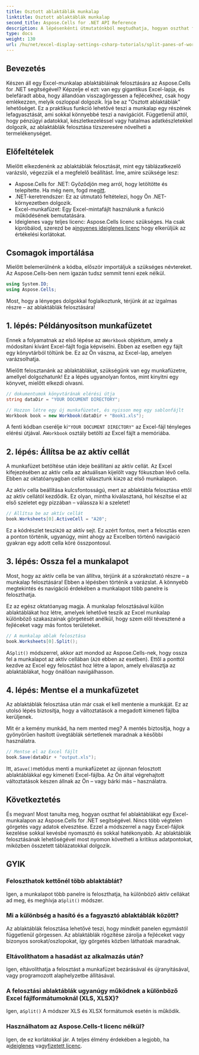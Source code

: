 ```yaml
---
title: Osztott ablaktáblák munkalap
linktitle: Osztott ablaktáblák munkalap
second_title: Aspose.Cells for .NET API Reference
description: A lépésenkénti útmutatónkból megtudhatja, hogyan oszthat fel munkalappaneleket az Aspose.Cells for .NET-ben. Ezzel az egyszerű oktatóanyaggal javíthatja az Excel-fájlok navigációját.
type: docs
weight: 130
url: /hu/net/excel-display-settings-csharp-tutorials/split-panes-of-worksheet/
---
```

## Bevezetés

Készen áll egy Excel-munkalap ablaktábláinak felosztására az Aspose.Cells for .NET segítségével? Képzelje el ezt: van egy gigantikus Excel-lapja, és belefáradt abba, hogy állandóan visszagörgessen a fejlécekhez, csak hogy emlékezzen, melyik oszloppal dolgozik. Írja be az "Osztott ablaktáblák" lehetőséget. Ez a praktikus funkció lehetővé teszi a munkalap egy részének lefagyasztását, ami sokkal könnyebbé teszi a navigációt. Függetlenül attól, hogy pénzügyi adatokkal, készletkezeléssel vagy hatalmas adatkészletekkel dolgozik, az ablaktáblák felosztása tízszeresére növelheti a termelékenységet. 

## Előfeltételek

Mielőtt elkezdenénk az ablaktáblák felosztását, mint egy táblázatkezelő varázsló, végezzük el a megfelelő beállítást. Íme, amire szüksége lesz:

-  Aspose.Cells for .NET: Győződjön meg arról, hogy letöltötte és telepítette. Ha még nem, fogd meg[itt](https://releases.aspose.com/cells/net/).
- .NET-keretrendszer: Ez az útmutató feltételezi, hogy Ön .NET-környezetben dolgozik.
- Excel-munkafüzet: Egy Excel-mintafájlt használunk a funkció működésének bemutatására.
-  Ideiglenes vagy teljes licenc: Aspose.Cells licenc szükséges. Ha csak kipróbálod, szerezd be a[ingyenes ideiglenes licenc](https://purchase.aspose.com/temporary-license/) hogy elkerüljük az értékelési korlátokat.

## Csomagok importálása

Mielőtt belemerülnénk a kódba, először importáljuk a szükséges névtereket. Az Aspose.Cells-ben nem igazán tudsz semmit tenni ezek nélkül.

```csharp
using System.IO;
using Aspose.Cells;
```

Most, hogy a lényeges dolgokkal foglalkoztunk, térjünk át az izgalmas részre – az ablaktáblák felosztására!

## 1. lépés: Példányosítson munkafüzetet

 Ennek a folyamatnak az első lépése az a`Workbook` objektum, amely a módosítani kívánt Excel-fájlt fogja képviselni. Ebben az esetben egy fájlt egy könyvtárból töltünk be. Ez az Ön vászna, az Excel-lap, amelyen varázsolhatja.

Mielőtt felosztanánk az ablaktáblákat, szükségünk van egy munkafüzetre, amellyel dolgozhatunk! Ez a lépés ugyanolyan fontos, mint kinyitni egy könyvet, mielőtt elkezdi olvasni.

```csharp
// dokumentumok könyvtárának elérési útja
string dataDir = "YOUR DOCUMENT DIRECTORY";

// Hozzon létre egy új munkafüzetet, és nyisson meg egy sablonfájlt
Workbook book = new Workbook(dataDir + "Book1.xls");
```

 A fenti kódban cserélje ki`"YOUR DOCUMENT DIRECTORY"` az Excel-fájl tényleges elérési útjával. A`Workbook` osztály betölti az Excel fájlt a memóriába.

## 2. lépés: Állítsa be az aktív cellát

 A munkafüzet betöltése után ideje beállítani az aktív cellát. Az Excel kifejezésében az aktív cella az aktuálisan kijelölt vagy fókuszban lévő cella. Ebben az oktatóanyagban cellát választunk ki`A20` az első munkalapon.

Az aktív cella beállítása kulcsfontosságú, mert az ablaktábla felosztása ettől az aktív cellától kezdődik. Ez olyan, mintha kiválasztaná, hol készítse el az első szeletet egy pizzában – válassza ki a szeletet!

```csharp
// Állítsa be az aktív cellát
book.Worksheets[0].ActiveCell = "A20";
```

 Ez a kódrészlet teszi`A20` az aktív sejt. Ez azért fontos, mert a felosztás ezen a ponton történik, ugyanúgy, mint ahogy az Excelben történő navigáció gyakran egy adott cella köré összpontosul.

## 3. lépés: Ossza fel a munkalapot

Most, hogy az aktív cella be van állítva, térjünk át a szórakoztató részre – a munkalap felosztására! Ebben a lépésben történik a varázslat. A könnyebb megtekintés és navigáció érdekében a munkalapot több panelre is feloszthatja.

Ez az egész oktatóanyag magja. A munkalap felosztásával külön ablaktáblákat hoz létre, amelyek lehetővé teszik az Excel munkalap különböző szakaszainak görgetését anélkül, hogy szem elől tévesztené a fejléceket vagy más fontos területeket.

```csharp
// A munkalap ablak felosztása
book.Worksheets[0].Split();
```

 A`Split()` módszerrel, akkor azt mondod az Aspose.Cells-nek, hogy ossza fel a munkalapot az aktív cellában (`A20` ebben az esetben). Ettől a ponttól kezdve az Excel egy felosztást hoz létre a lapon, amely elválasztja az ablaktáblákat, hogy önállóan navigálhasson.

## 4. lépés: Mentse el a munkafüzetet

Az ablaktáblák felosztása után már csak el kell mentenie a munkáját. Ez az utolsó lépés biztosítja, hogy a változtatások a megadott kimeneti fájlba kerüljenek.

Mit ér a kemény munkád, ha nem mented meg? A mentés biztosítja, hogy a gyönyörűen hasított üvegtáblák sértetlenek maradnak a későbbi használatra.

```csharp
// Mentse el az Excel fájlt
book.Save(dataDir + "output.xls");
```

 Itt, a`Save()`metódus menti a munkafüzetet az újonnan felosztott ablaktáblákkal egy kimeneti Excel-fájlba. Az Ön által végrehajtott változtatások készen állnak az Ön – vagy bárki más – használatra.

## Következtetés

És megvan! Most tanulta meg, hogyan oszthat fel ablaktáblákat egy Excel-munkalapon az Aspose.Cells for .NET segítségével. Nincs több végtelen görgetés vagy adatok elvesztése. Ezzel a módszerrel a nagy Excel-fájlok kezelése sokkal kevésbé nyomasztó és sokkal hatékonyabb. Az ablaktáblák felosztásának lehetőségével most nyomon követheti a kritikus adatpontokat, miközben összetett táblázatokkal dolgozik.

## GYIK

### Feloszthatok kettőnél több ablaktáblát?  
 Igen, a munkalapot több panelre is feloszthatja, ha különböző aktív cellákat ad meg, és meghívja a`Split()` módszer.

### Mi a különbség a hasító és a fagyasztó ablaktáblák között?  
Az ablaktáblák felosztása lehetővé teszi, hogy mindkét panelen egymástól függetlenül görgessen. Az ablaktáblák rögzítése zárolja a fejléceket vagy bizonyos sorokat/oszlopokat, így görgetés közben láthatóak maradnak.

### Eltávolíthatom a hasadást az alkalmazás után?  
Igen, eltávolíthatja a felosztást a munkafüzet bezárásával és újranyitásával, vagy programozott alaphelyzetbe állításával.

### A felosztási ablaktáblák ugyanúgy működnek a különböző Excel fájlformátumoknál (XLS, XLSX)?  
 Igen, a`Split()` A módszer XLS és XLSX formátumok esetén is működik.

### Használhatom az Aspose.Cells-t licenc nélkül?  
 Igen, de ez korlátokkal jár. A teljes élmény érdekében a legjobb, ha a[ideiglenes](https://purchase.aspose.com/temporary-license/) vagy[fizetett licenc](https://purchase.aspose.com/buy).